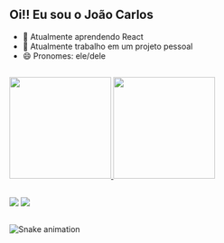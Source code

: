 ## Oi!! Eu sou o João Carlos

- 🌱 Atualmente aprendendo React
- 🔭 Atualmente trabalho em um projeto pessoal
- 😄 Pronomes: ele/dele
 
 ##

<div>
<a href="https://github.com/nineonex">
<img height="180em" src="https://github-readme-stats.vercel.app/api?username=nineonex&theme=dark&show_icons=true">
<img height="180em" src="https://github-readme-stats.vercel.app/api/top-langs/?username=nineonex&layout=compact&theme=dark"></a>
</div>

##
<div display="inline_block">
<a href="https://www.linkedin.com/in/jo%C3%A3o-carlos-sousa-alves/" alt="Likedin"><img src="https://img.shields.io/badge/LinkedIn-0077B5?style=for-the-badge&logo=linkedin&logoColor=white"/><a/>
<a href="https://www.codewars.com/users/nineonex" alt="CodeWars"><img src="https://img.shields.io/badge/Codewars-B1361E?style=for-the-badge&logo=Codewars&logoColor=white"/><a/>
</div>

##
![Snake animation](https://github.com/rafaballerini/nineonex/blob/output/github-contribution-grid-snake.svg)
